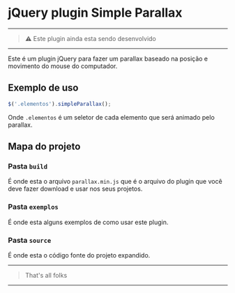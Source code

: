 # jQuery plugin Simple Parallax

 ---
 > :warning: Este plugin ainda esta sendo desenvolvido
 ---

Este é um plugin jQuery para fazer um parallax baseado na posição e movimento do mouse do computador.

## Exemplo de uso
```js
$('.elementos').simpleParallax();
```
Onde `.elementos` é um seletor de cada elemento que será animado pelo parallax.

## Mapa do projeto

### Pasta `build`
É onde esta o arquivo `parallax.min.js` que é o arquivo do plugin que você deve fazer download e usar nos seus projetos.

### Pasta `exemplos`
É onde esta alguns exemplos de como usar este plugin.

### Pasta `source`
É onde esta o código fonte do projeto expandido.

 ---
 > That's all folks
 ---
